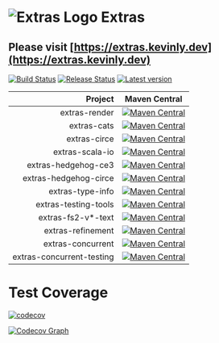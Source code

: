 # ![Extras Logo](https://extras.kevinly.dev/img/extras-logo-64x64.png) Extras

## Please visit [https://extras.kevinly.dev](https://extras.kevinly.dev)

[![Build Status](https://github.com/Kevin-Lee/extras/workflows/Build-All/badge.svg)](https://github.com/Kevin-Lee/extras/actions?workflow=Build-All)
[![Release Status](https://github.com/Kevin-Lee/extras/workflows/Release/badge.svg)](https://github.com/Kevin-Lee/extras/actions?workflow=Release)
[![Latest version](https://index.scala-lang.org/kevin-lee/extras/latest.svg)](https://index.scala-lang.org/kevin-lee/extras)

|                   Project | Maven Central                                                                                                                                                                                           |
|--------------------------:|---------------------------------------------------------------------------------------------------------------------------------------------------------------------------------------------------------|
|             extras-render | [![Maven Central](https://maven-badges.herokuapp.com/maven-central/io.kevinlee/extras-render_2.13/badge.svg)](https://search.maven.org/artifact/io.kevinlee/extras-render_2.13)                         |
|               extras-cats | [![Maven Central](https://maven-badges.herokuapp.com/maven-central/io.kevinlee/extras-cats_2.13/badge.svg)](https://search.maven.org/artifact/io.kevinlee/extras-cats_2.13)                             |
|              extras-circe | [![Maven Central](https://maven-badges.herokuapp.com/maven-central/io.kevinlee/extras-circe_2.13/badge.svg)](https://search.maven.org/artifact/io.kevinlee/extras-circe_2.13)                           |
|           extras-scala-io | [![Maven Central](https://maven-badges.herokuapp.com/maven-central/io.kevinlee/extras-scala-io_2.13/badge.svg)](https://search.maven.org/artifact/io.kevinlee/extras-scala-io_2.13)                     |
|       extras-hedgehog-ce3 | [![Maven Central](https://maven-badges.herokuapp.com/maven-central/io.kevinlee/extras-hedgehog-ce3_2.13/badge.svg)](https://search.maven.org/artifact/io.kevinlee/extras-hedgehog-ce3_2.13)             |
|     extras-hedgehog-circe | [![Maven Central](https://maven-badges.herokuapp.com/maven-central/io.kevinlee/extras-hedgehog-circe_2.13/badge.svg)](https://search.maven.org/artifact/io.kevinlee/extras-hedgehog-circe_2.13)         |
|          extras-type-info | [![Maven Central](https://maven-badges.herokuapp.com/maven-central/io.kevinlee/extras-type-info_2.13/badge.svg)](https://search.maven.org/artifact/io.kevinlee/extras-type-info_2.13)                   |
|      extras-testing-tools | [![Maven Central](https://maven-badges.herokuapp.com/maven-central/io.kevinlee/extras-testing-tools_2.13/badge.svg)](https://search.maven.org/artifact/io.kevinlee/extras-testing-tools_2.13)           |
|        extras-fs2-v*-text | [![Maven Central](https://maven-badges.herokuapp.com/maven-central/io.kevinlee/extras-fs2-v3-text_2.13/badge.svg)](https://search.maven.org/artifact/io.kevinlee/extras-fs2-v3-text_2.13)               |
|         extras-refinement | [![Maven Central](https://maven-badges.herokuapp.com/maven-central/io.kevinlee/extras-refinement_2.13/badge.svg)](https://search.maven.org/artifact/io.kevinlee/extras-refinement_2.13)                 |
|         extras-concurrent | [![Maven Central](https://maven-badges.herokuapp.com/maven-central/io.kevinlee/extras-concurrent_2.13/badge.svg)](https://search.maven.org/artifact/io.kevinlee/extras-concurrent_2.13)                 |
| extras-concurrent-testing | [![Maven Central](https://maven-badges.herokuapp.com/maven-central/io.kevinlee/extras-concurrent-testing_2.13/badge.svg)](https://search.maven.org/artifact/io.kevinlee/extras-concurrent-testing_2.13) |

# Test Coverage

[![codecov](https://codecov.io/gh/Kevin-Lee/extras/branch/main/graph/badge.svg?token=1U95FXZWUL)](https://codecov.io/gh/Kevin-Lee/extras)

[![Codecov Graph](https://codecov.io/gh/Kevin-Lee/extras/branch/main/graphs/tree.svg?token=1U95FXZWUL)](https://app.codecov.io/gh/Kevin-Lee/extras)
